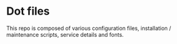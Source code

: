 # Dot files

This repo is composed of various configuration files, installation / maintenance scripts, service details and fonts.
